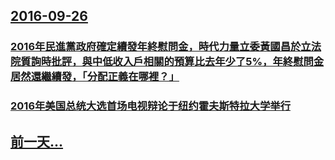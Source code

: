 ## [2016-09-26](/zh/news/2016/09/26/index.md)

### [2016年民進黨政府確定續發年終慰問金，時代力量立委黃國昌於立法院質詢時批評，與中低收入戶相關的預算比去年少了5%，年終慰問金居然還繼續發，「分配正義在哪裡？」](/zh/news/2016/09/26/2016年民進黨政府確定續發年終慰問金-時代力量立委黃國昌於立法院質詢時批評-與中低收入戶相關的預算比去年少了5-年終.md)
### [2016年美国总统大选首场电视辩论于纽约霍夫斯特拉大学举行 ](/zh/news/2016/09/26/2016年美国总统大选首场电视辩论于纽约霍夫斯特拉大学举行.md)
## [前一天...](/zh/news/2016/09/25/index.md)

